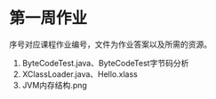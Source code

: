 # 第一周作业
序号对应课程作业编号，文件为作业答案以及所需的资源。

1. ByteCodeTest.java、ByteCodeTest字节码分析
2. XClassLoader.java、Hello.xlass
3. JVM内存结构.png
